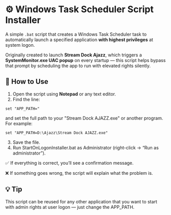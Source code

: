 # ⚙️ Windows Task Scheduler Script Installer

A simple `.bat` script that creates a Windows Task Scheduler task to automatically launch a specified application **with highest privileges** at system logon.

Originally created to launch **Stream Dock Ajazz**, which triggers a **SystemMonitor.exe UAC popup** on every startup — this script helps bypass that prompt by scheduling the app to run with elevated rights silently.


## 📌 How to Use

1. Open the script using **Notepad** or any text editor.
2. Find the line:

```
set "APP_PATH="
```
and set the full path to your "Stream Dock AJAZZ.exe" or another program. For example:
```
set "APP_PATH=D:\Ajazz\Stream Dock AJAZZ.exe"
```
3. Save the file.
4. Run StartOnLogonInstaller.bat as Administrator (right-click → “Run as administrator”).

✅ If everything is correct, you’ll see a confirmation message.

❌ If something goes wrong, the script will explain what the problem is.

## 💡 Tip

This script can be reused for any other application that you want to start with admin rights at user logon — just change the APP_PATH.